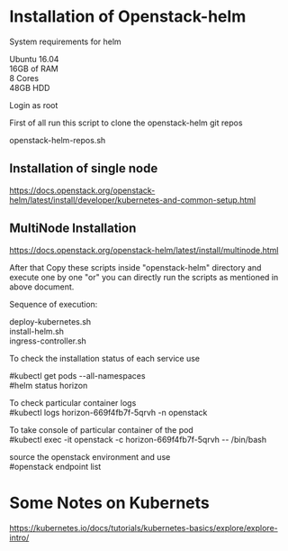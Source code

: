 # Installation of Openstack-helm

System requirements for helm

Ubuntu 16.04 <br/>
16GB of RAM <br/>
8 Cores <br/>
48GB HDD <br/>

Login as root 

First of all run this script to clone the openstack-helm git repos

openstack-helm-repos.sh  <br/>

## Installation of single node 
https://docs.openstack.org/openstack-helm/latest/install/developer/kubernetes-and-common-setup.html

## MultiNode Installation
https://docs.openstack.org/openstack-helm/latest/install/multinode.html


After that Copy these scripts inside "openstack-helm" directory and execute one by one "or" you can directly run the scripts as mentioned in above document.

Sequence of execution:

deploy-kubernetes.sh	 <br/>
install-helm.sh	  <br/>
ingress-controller.sh  <br/>

To check the installation status of each service use 

#kubectl get pods --all-namespaces  <br/>
#helm status horizon   <br/>

To check particular container logs <br/>
#kubectl logs  horizon-669f4fb7f-5qrvh -n openstack

To take console of particular container of the pod  <br/>
#kubectl exec -it openstack -c horizon-669f4fb7f-5qrvh -- /bin/bash

source the openstack environment and use  <br/>
#openstack endpoint list    

# Some Notes on Kubernets 

https://kubernetes.io/docs/tutorials/kubernetes-basics/explore/explore-intro/




